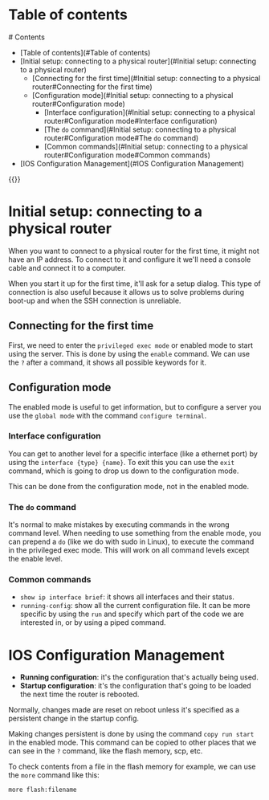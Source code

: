 # Table of contents
<div class='hidden'>
# Contents

- [Table of contents](#Table of contents)
- [Initial setup: connecting to a physical router](#Initial setup: connecting to a physical router)
  - [Connecting for the first time](#Initial setup: connecting to a physical router#Connecting for the first time)
  - [Configuration mode](#Initial setup: connecting to a physical router#Configuration mode)
    - [Interface configuration](#Initial setup: connecting to a physical router#Configuration mode#Interface configuration)
    - [The `do` command](#Initial setup: connecting to a physical router#Configuration mode#The `do` command)
    - [Common commands](#Initial setup: connecting to a physical router#Configuration mode#Common commands)
- [IOS Configuration Management](#IOS Configuration Management)

<div>
{{<toc>}}


# Initial setup: connecting to a physical router

When you want to connect to a physical router for the first time, it might not 
have an IP address. To connect to it and configure it we'll need a console cable 
and connect it to a computer.

When you start it up for the first time, it'll ask for a setup dialog. This type
of connection is also useful because it allows us to solve problems during
boot-up and when the SSH connection is unreliable. 

## Connecting for the first time

First, we need to enter the `privileged exec mode` or enabled mode to start using 
the server. This is done by using the `enable` command.
We can use the `?` after a command, it shows all possible keywords for it.

## Configuration mode

The enabled mode is useful to get information, but to configure a server you
use the `global mode` with the command `configure terminal`.

### Interface configuration

You can get to another level for a specific interface (like a ethernet port) by
using the `interface {type} {name}`. To exit this you can use the `exit` command,
which is going to drop us down to the configuration mode.

This can be done from the configuration mode, not in the enabled mode.

### The `do` command

It's normal to make mistakes by executing commands in the wrong command level.
When needing to use something from the enable mode, you can prepend a `do`
(like we do with sudo in Linux), to execute the command in the privileged exec
mode. This will work on all command levels except the enable level.

### Common commands

- `show ip interface brief`: it shows all interfaces and their status.
- `running-config`: show all the current configuration file. It can be more
  specific by using the `run` and specify which part of the code we are
  interested in, or by using a piped command.


# IOS Configuration Management

- **Running configuration**: it's the configuration that's actually being used.
- **Startup configuration**: it's the configuration that's going to be loaded
  the next time the router is rebooted.

Normally, changes made are reset on reboot unless it's specified as a
persistent change in the startup config.

Making changes persistent is done by using the command `copy run start` in the
enabled mode. This command can be copied to other places that we can see in the 
`?` command, like the flash memory, scp, etc.

To check contents from a file in the flash memory for example, we can use the
`more` command like this:

```
more flash:filename
```


